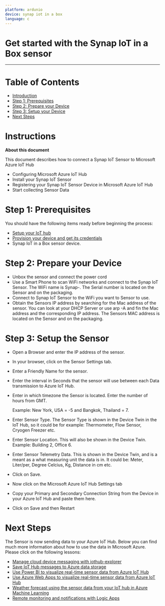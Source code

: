 ```yaml
---
platform: ardunio
device: synap iot in a box
language: c
---
```


Get started with the Synap IoT in a Box sensor
===
---

# Table of Contents

-   [Introduction](#Introduction)
-   [Step 1: Prerequisites](#Prerequisites)
-   [Step 2: Prepare your Device](#PrepareDevice)
-   [Step 3: Setup your Device](#Setup)
-   [Next Steps](#NextSteps)

<a name="Introduction"></a>
# Instructions

**About this document**

This document describes how to connect a Synap IoT Sensor to Microsoft Azure IoT Hub

-   Configuring Microsoft Azure IoT Hub
-   Install your Synap IoT Sensor
-   Registering your Synap IoT Sensor Device in Microsoft Azure IoT Hub
-   Start collecting Sensor Data

<a name="Prerequisites"></a>
# Step 1: Prerequisites

You should have the following items ready before beginning the process:

-   [Setup your IoT hub][lnk-setup-iot-hub]
-   [Provision your device and get its credentials][lnk-manage-iot-hub]
-   Synap IoT in a Box sensor device.

<a name="PrepareDevice"></a>
# Step 2: Prepare your Device

-   Unbox the sensor and connect the power cord
-   Use a Smart Phone to scan WiFi networks and connect to the Synap IoT Sensor. The WiFi name is Synap-<serial number>. The Serial number is located on the Sensor and on the packaging.
-   Connect to Synap IoT Sensor to the WiFi you want to Sensor to use.
-   Obtain the Sensors IP address by searching for the Mac address of the sensor. You can look at your DHCP Server or use arp -A and fin the Mac address and the corresponding IP address. The Sensors MAC address is located on the Sensor and on the packaging.


<a name="Setup"></a>
# Step 3: Setup the Sensor

-   Open a Browser and enter the IP address of the sensor.
-   In your browser, click on the Sensor Settings tab.
-   Enter a Friendly Name for the sensor.
-   Enter the interval in Seconds that the sensor will use between each Data transmission to Azure IoT Hub.
-   Enter in which timezone the Sensor is located. Enter the number of hours from GMT. 

    Example: New York, USA = -5 and Bangkok, Thailand = 7.

-   Enter Sensor Type. The Sensor Type is shown in the Device Twin in the IoT Hub, so it could be for example: Thermometer, Flow Sensor, Cryogen Freezer etc.
-   Enter Sensor Location. This will also be shown in the Device Twin. Example: Building 2, Office 6.
-   Enter Sensor Telemetry Data. This is shown in the Device Twin, and is a meant as a what measuring unit the data is in. It could be: Meter, Liter/per, Degree Celcius, Kg, Distance in cm etc.
-   Click on Save.

-   Now click on the Microsoft Azure IoT Hub Settings tab
-   Copy your Primary and Secondary Connection String from the Device in your Azure IoT Hub and paste them here.
-   Click on Save and then Restart


<a name="NextSteps"></a>
# Next Steps

The Sensor is now sending data to your Azure IoT Hub. Below you can find much more information about how to use the data in Microsoft Azure.
Please click on the following lessons:

-   [Manage cloud device messaging with iothub-explorer]
-   [Save IoT Hub messages to Azure data storage]
-   [Use Power BI to visualize real-time sensor data from Azure IoT Hub]
-   [Use Azure Web Apps to visualize real-time sensor data from Azure IoT Hub]
-   [Weather forecast using the sensor data from your IoT hub in Azure Machine Learning]
-   [Remote monitoring and notifications with Logic Apps]   

[Manage cloud device messaging with iothub-explorer]: https://docs.microsoft.com/en-us/azure/iot-hub/iot-hub-explorer-cloud-device-messaging
[Save IoT Hub messages to Azure data storage]: https://docs.microsoft.com/en-us/azure/iot-hub/iot-hub-store-data-in-azure-table-storage
[Use Power BI to visualize real-time sensor data from Azure IoT Hub]: https://docs.microsoft.com/en-us/azure/iot-hub/iot-hub-live-data-visualization-in-power-bi
[Use Azure Web Apps to visualize real-time sensor data from Azure IoT Hub]: https://docs.microsoft.com/en-us/azure/iot-hub/iot-hub-live-data-visualization-in-web-apps
[Weather forecast using the sensor data from your IoT hub in Azure Machine Learning]: https://docs.microsoft.com/en-us/azure/iot-hub/iot-hub-weather-forecast-machine-learning
[Remote monitoring and notifications with Logic Apps]: https://docs.microsoft.com/en-us/azure/iot-hub/iot-hub-monitoring-notifications-with-azure-logic-apps
[setup-devbox-windows]: https://github.com/Azure/azure-iot-sdk-c/blob/master/doc/devbox_setup.md
[lnk-setup-iot-hub]: ../setup_iothub.md
[lnk-manage-iot-hub]: ../manage_iot_hub.md
